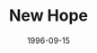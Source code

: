 ---
mission_id: newhope
editorsChoice:
title: "New Hope"
authors: 
    - "Mark O'Meara"
date: 1996-09-15
filename: "newhope.zip"
description: "The Empire have taken Han Solo to the Death Star 95. Spies tell us that he is still carbon frozen.  R2-D2 and C-3PO are also with him. To trick the Empire the plans are in 3PO this time. We also believe that R2 may have been compromised. The Empire are believed to have installed *the latest* operating system in him."
cover: 
levelReplaced:	SECBASE
difficulty: no
bm:	no
fme: no
wax: no
three_do: no
voc: no
gmd: no
vue: no
lfd: no
base: "New level from scratch" 
editors: "DFLE 0.96"

---